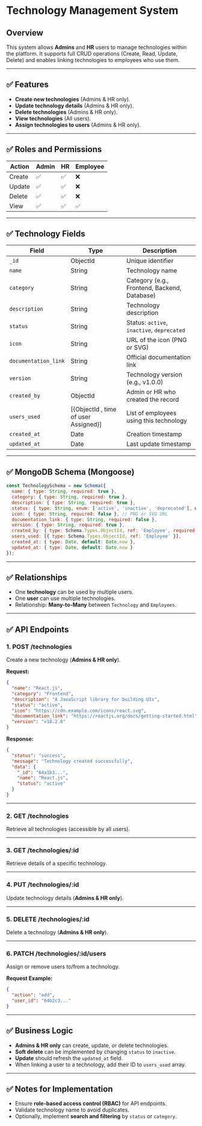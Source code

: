 
# Technology Management System

## Overview
This system allows **Admins** and **HR** users to manage technologies within the platform. It supports full CRUD operations (Create, Read, Update, Delete) and enables linking technologies to employees who use them.

---

## ✅ Features
- **Create new technologies** (Admins & HR only).
- **Update technology details** (Admins & HR only).
- **Delete technologies** (Admins & HR only).
- **View technologies** (All users).
- **Assign technologies to users** (Admins & HR only).

---

## ✅ Roles and Permissions

| Action      | Admin | HR | Employee |
|-------------|-------|----|----------|
| Create      | ✅    | ✅ | ❌       |
| Update      | ✅    | ✅ | ❌       |
| Delete      | ✅    | ✅ | ❌       |
| View        | ✅    | ✅ | ✅       |

---

## ✅ Technology Fields

| Field                | Type       | Description                                      |
|----------------------|-----------|--------------------------------------------------|
| `_id`               | ObjectId  | Unique identifier                                |
| `name`              | String    | Technology name                                  |
| `category`          | String    | Category (e.g., Frontend, Backend, Database)    |
| `description`       | String    | Technology description                           |
| `status`            | String    | Status: `active`, `inactive`, `deprecated`      |
| `icon`              | String    | URL of the icon (PNG or SVG)                    |
| `documentation_link`| String    | Official documentation link                     |
| `version`           | String    | Technology version (e.g., v1.0.0)               |
| `created_by`        | ObjectId  | Admin or HR who created the record              |
| `users_used`        | [{ObjectId  , time of user Assigned}]| List of employees using this technology         |
| `created_at`        | Date      | Creation timestamp                               |
| `updated_at`        | Date      | Last update timestamp                            |

---

## ✅ MongoDB Schema (Mongoose)

```js
const TechnologySchema = new Schema({
  name: { type: String, required: true },
  category: { type: String, required: true },
  description: { type: String, required: true },
  status: { type: String, enum: ['active', 'inactive', 'deprecated'], default: 'active' },
  icon: { type: String, required: false }, // PNG or SVG URL
  documentation_link: { type: String, required: false },
  version: { type: String, required: true },
  created_by: { type: Schema.Types.ObjectId, ref: 'Employee', required: true },
  users_used: [{ type: Schema.Types.ObjectId, ref: 'Employee' }],
  created_at: { type: Date, default: Date.now },
  updated_at: { type: Date, default: Date.now }
});
```

---

## ✅ Relationships
- One **technology** can be used by multiple users.
- One **user** can use multiple technologies.
- Relationship: **Many-to-Many** between `Technology` and `Employees`.

---

## ✅ API Endpoints

### **1. POST /technologies**
Create a new technology (**Admins & HR only**).

**Request:**
```json
{
  "name": "React.js",
  "category": "Frontend",
  "description": "A JavaScript library for building UIs",
  "status": "active",
  "icon": "https://cdn.example.com/icons/react.svg",
  "documentation_link": "https://reactjs.org/docs/getting-started.html",
  "version": "v18.2.0"
}
```
**Response:**
```json
{
  "status": "success",
  "message": "Technology created successfully",
  "data": {
    "_id": "64a1b3...",
    "name": "React.js",
    "status": "active"
  }
}
```

---

### **2. GET /technologies**
Retrieve all technologies (accessible by all users).

---

### **3. GET /technologies/:id**
Retrieve details of a specific technology.

---

### **4. PUT /technologies/:id**
Update technology details (**Admins & HR only**).

---

### **5. DELETE /technologies/:id**
Delete a technology (**Admins & HR only**).

---

### **6. PATCH /technologies/:id/users**
Assign or remove users to/from a technology.

**Request Example:**
```json
{
  "action": "add",
  "user_id": "64b2c3..."
}
```

---

## ✅ Business Logic
- **Admins & HR only** can create, update, or delete technologies.
- **Soft delete** can be implemented by changing `status` to `inactive`.
- **Update** should refresh the `updated_at` field.
- When linking a user to a technology, add their ID to `users_used` array.

---

## ✅ Notes for Implementation
- Ensure **role-based access control (RBAC)** for API endpoints.
- Validate technology name to avoid duplicates.
- Optionally, implement **search and filtering** by `status` or `category`.

